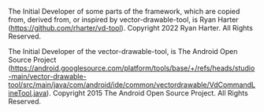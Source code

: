The Initial Developer of some parts of the framework, which are copied from, derived from, or
inspired by vector-drawable-tool, is Ryan Harter (https://github.com/rharter/vd-tool).
Copyright 2022 Ryan Harter. All Rights Reserved.

The Initial Developer of the vector-drawable-tool, 
is The Android Open Source Project (https://android.googlesource.com/platform/tools/base/+/refs/heads/studio-main/vector-drawable-tool/src/main/java/com/android/ide/common/vectordrawable/VdCommandLineTool.java).
Copyright 2015 The Android Open Source Project. All Rights Reserved.
